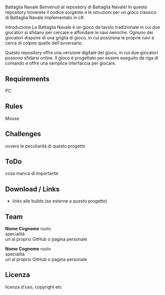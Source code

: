 #
Battaglia Navale
Benvenuti al repository di Battaglia Navale! In questo repository troverete il codice sorgente e le istruzioni per un gioco classico di Battaglia Navale implementato in c#.

Introduzione
La Battaglia Navale è un gioco da tavolo tradizionale in cui due giocatori si sfidano per cercare e affondare le navi nemiche. Ognuno dei giocatori dispone di una griglia di gioco, in cui posiziona le proprie navi e cerca di colpire quelle dell'avversario.

Questo repository offre una versione digitale del gioco, in cui due giocatori possono sfidarsi online. Il gioco è progettato per essere eseguito da riga di comando e offre una semplice interfaccia per giocare.

## Requirements
PC

## Rules
Mouse

## Challenges
ovvero le peculiarità di questo progetto

## ToDo
cosa manca di importante

## Download / Links

- links alle builds (se esterne a questo progetto)

## Team

**Nome Cognome**
ruolo  
specialità  
url al proprio GitHub o pagina personale

**Nome Cognome**
ruolo  
specialità  
url al proprio GitHub o pagina personale

## Licenza
licenza d'uso, copyright etc
